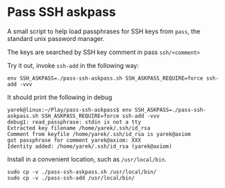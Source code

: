 Pass SSH askpass
================

A small script to help load passphrases for SSH keys from `pass`, the standard unix password manager.

The keys are searched by SSH key comment in pass `ssh/<comment>`

Try it out, invoke `ssh-add` in the following way:

```shell
env SSH_ASKPASS=./pass-ssh-askpass.sh SSH_ASKPASS_REQUIRE=force ssh-add -vvv
```

It should print the following in debug
```shell
yarek@linux:~/Play/pass-ssh-askpass$ env SSH_ASKPASS=./pass-ssh-askpass.sh SSH_ASKPASS_REQUIRE=force ssh-add -vvv
debug1: read_passphrase: stdin is not a tty
Extracted key filename /home/yarek/.ssh/id_rsa
Comment from keyfile /home/yarek/.ssh/id_rsa is yarek@axiom
got passphrase for comment yarek@axiom: XXX
Identity added: /home/yarek/.ssh/id_rsa (yarek@axiom)
```

Install in a convenient location, such as `/usr/local/bin`.

```shell
sudo cp -v ./pass-ssh-askpass.sh /usr/local/bin/
sudo cp -v ./pass-ssh-add /usr/local/bin/
```

